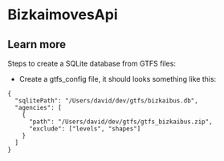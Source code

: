 # BizkaimovesApi

## Learn more

Steps to create a SQLite database from GTFS files:
- Create a gtfs_config file, it should looks something like this:

```
{
  "sqlitePath": "/Users/david/dev/gtfs/bizkaibus.db",
  "agencies": [
    {
      "path": "/Users/david/dev/gtfs/gtfs_bizkaibus.zip",
      "exclude": ["levels", "shapes"]
    }
  ]
}
```